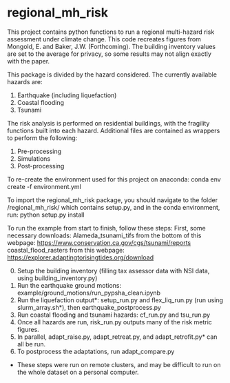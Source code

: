 # regional_mh_risk
This project contains python functions to run a regional multi-hazard risk assessment under climate change. This code recreates figures 
from Mongold, E. and Baker, J.W. (Forthcoming). The building inventory values are set to the average for privacy, so some results may not 
align exactly with the paper. 

This package is divided by the hazard considered. The currently available hazards are:
1. Earthquake (including liquefaction)
2. Coastal flooding
3. Tsunami

The risk analysis is performed on residential buildings, with the fragility functions built into each hazard. Additional files are contained as wrappers to perform the following:
1. Pre-processing
2. Simulations
3. Post-processing

To re-create the environment used for this project on anaconda: 
conda env create -f environment.yml

To import the regional_mh_risk package, you should navigate to the folder /regional_mh_risk/ which contains setup.py, and in the conda environment, run:
python setup.py install


To run the example from start to finish, follow these steps:
First, some necessary downloads:
Alameda_tsunami_tifs from the bottom of this webpage: https://www.conservation.ca.gov/cgs/tsunami/reports
coastal_flood_rasters from this webpage: https://explorer.adaptingtorisingtides.org/download


0. Setup the building inventory (filling tax assessor data with NSI data, using building_inventory.py)
1. Run the earthquake ground motions: example/ground_motions/run_pypsha_clean.ipynb
2. Run the liquefaction output*: setup_run.py and flex_liq_run.py (run using slurm_array.sh*), then earthquake_postprocess.py
3. Run coastal flooding and tsunami hazards: cf_run.py and tsu_run.py
4. Once all hazards are run, risk_run.py outputs many of the risk metric figures. 
5. In parallel, adapt_raise.py, adapt_retreat.py, and adapt_retrofit.py* can all be run. 
6. To postprocess the adaptations, run adapt_compare.py

* These steps were run on remote clusters, and may be difficult to run on the whole dataset on a personal computer. 